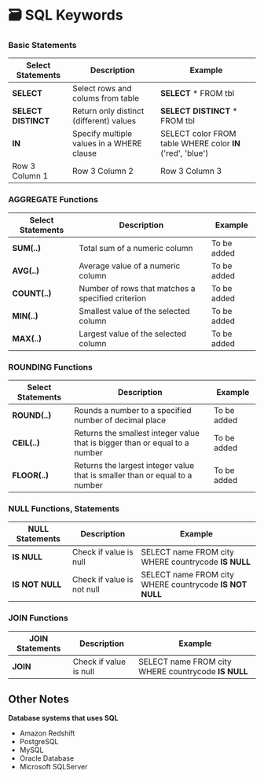 # :card_file_box: SQL Keywords

### Basic Statements

| Select Statements | Description | Example |
| ---------------------  | --------------- | --------------- |
| **SELECT** | Select rows and colums from table | **SELECT** * FROM tbl |
| **SELECT DISTINCT** | Return only distinct (different) values | **SELECT DISTINCT** * FROM tbl |
| **IN**| Specify multiple values in a WHERE clause |  SELECT color FROM table WHERE color **IN** ('red', 'blue') | 
| Row 3 Column 1 | Row 3 Column 2 |  Row 3 Column 3 | 


### AGGREGATE Functions

| Select Statements | Description | Example |
| ---------------------  | --------------- | --------------- |
| **SUM(..)** | Total sum of a numeric column | To be added |
| **AVG(..)** | Average value of a numeric column| To be added |
| **COUNT(..)** | Number of rows that matches a specified criterion | To be added |
| **MIN(..)** | Smallest value of the selected column | To be added |
| **MAX(..)** | Largest value of the selected column | To be added |


### ROUNDING Functions

| Select Statements | Description | Example |
| ---------------------  | --------------- | --------------- |
| **ROUND(..)** | Rounds a number to a specified number of decimal place | To be added |
| **CEIL(..)** | Returns the smallest integer value that is bigger than or equal to a number | To be added |
| **FLOOR(..)** | Returns the largest integer value that is smaller than or equal to a number | To be added |

### NULL Functions, Statements

| NULL Statements | Description | Example |
| ---------------------  | --------------- | --------------- |
| **IS NULL** | Check if value is null | SELECT name FROM city WHERE countrycode **IS NULL** |
| **IS NOT NULL** | Check if value is not null | SELECT name FROM city WHERE countrycode **IS NOT NULL** |

### JOIN Functions

| JOIN Statements | Description | Example |
| ---------------------  | --------------- | --------------- |
| **JOIN** | Check if value is null | SELECT name FROM city WHERE countrycode **IS NULL** |



## Other Notes 

**Database systems that uses SQL**
- Amazon Redshift
- PostgreSQL
- MySQL
- Oracle Database
- Microsoft SQLServer
